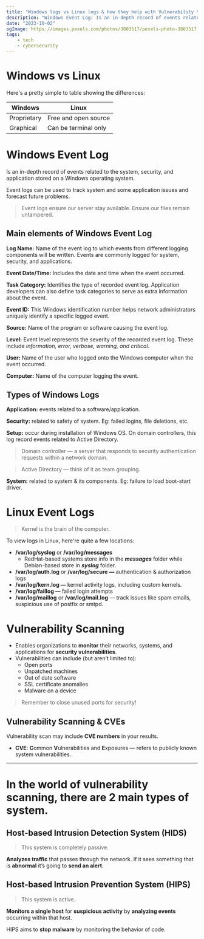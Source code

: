 ```yaml
---
title: "Windows logs vs Linux logs & how they help with Vulnerability Scanning"
description: "Windows Event Log: Is an in-depth record of events related to the system, security, and application stored on a Windows operating system. Event logs can be used to track system and some application issues and forecast future problems"
date: "2023-10-02"
ogImage: https://images.pexels.com/photos/3803517/pexels-photo-3803517.jpeg
tags:
    - tech
    - cybersecurity
---
```


# Windows vs Linux

Here's a pretty simple to table showing the differences:

| Windows     | Linux                |
| ----------- | -------------------- |
| Proprietary | Free and open source |
| Graphical   | Can be terminal only |

<!-- excerpt -->

# Windows Event Log

Is an in-depth record of events related to the system, security, and application stored on a Windows operating system.

Event logs can be used to track system and some application issues and forecast future problems.

> Event logs ensure our server stay available. Ensure our files remain untampered.

## Main elements of Windows Event Log

**Log Name:** Name of the event log to which events from different logging components will be written. Events are commonly logged for system, security, and applications.

**Event Date/Time:** Includes the date and time when the event occurred.

**Task Category:** Identifies the type of recorded event log. Application developers can also define task categories to serve as extra information about the event.

**Event ID:** This Windows identification number helps network administrators uniquely identify a specific logged event.

**Source:** Name of the program or software causing the event log.

**Level:** Event level represents the severity of the recorded event log. These include _information, error, verbose, warning, and critical_.

**User:** Name of the user who logged onto the Windows computer when the event occurred.

**Computer:** Name of the computer logging the event.

## Types of Windows Logs

**Application:** events related to a software/application.

**Security:** related to safety of system. Eg: failed logins, file deletions, etc.

**Setup:** occur during installation of Windows OS. On domain controllers, this log record events related to Active Directory.

> Domain controller — a server that responds to security authentication requests within a network domain.

> Active Directory — think of it as team grouping.

**System:** related to system & its components. Eg: failure to load boot-start driver.

# Linux Event Logs

> Kernel is the brain of the computer.

To view logs in Linux, here're quite a few locations:

-   **/var/log/syslog** or **/var/log/messages**
    -   RedHat-based systems store info in the **_messages_** folder while Debian-based store in **_syslog_** folder.
-   **/var/log/auth.log** or **/var/log/secure —** authentication & authorization logs
-   **/var/log/kern.log —** kernel activity logs, including custom kernels.
-   **/var/log/faillog —** failed login attempts
-   **/var/log/maillog** or **/var/log/mail.log** — track issues like spam emails, suspicious use of postfix or smtpd.

# Vulnerability Scanning

-   Enables organizations to **monitor** their networks, systems, and applications for **security vulnerabilities**.
-   Vulnerabilities can include (but aren’t limited to):
    -   Open ports
    -   Unpatched machines
    -   Out of date software
    -   SSL certificate anomalies
    -   Malware on a device

> Remember to close unused ports for security!

## Vulnerability Scanning & CVEs

Vulnerability scan may include **CVE numbers** in your results.

-   **CVE**: **C**ommon **V**ulnerabilities and **E**xposures — refers to publicly known system vulnerabilities.

---

# In the world of vulnerability scanning, there are 2 main types of system.

## Host-based Intrusion Detection System (HIDS)

> This system is completely passive.

**Analyzes traffic** that passes through the network. If it sees something that is **abnormal** it’s going to **send an alert**.

## Host-based Intrusion Prevention System (HIPS)

> This system is active.

**Monitors a single host** for **suspicious activity** by **analyzing events** occurring within that host.

HIPS aims to **stop malware** by monitoring the behavior of code.
